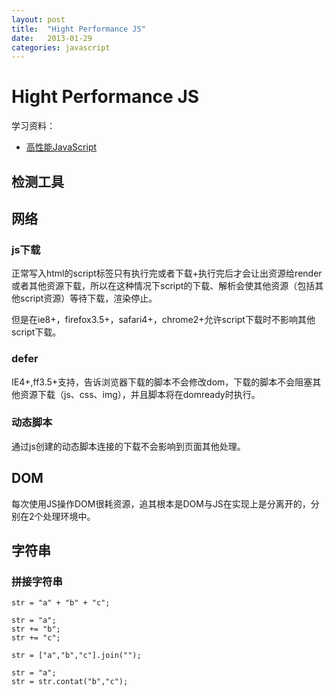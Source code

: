 ```yaml
---
layout: post
title:  "Hight Performance JS"
date:   2013-01-29
categories: javascript
---
```

# Hight Performance JS

学习资料：

* [高性能JavaScript](http://baike.baidu.com/view/4720389.htm)

## 检测工具

## 网络

### js下载

正常写入html的script标签只有执行完或者下载+执行完后才会让出资源给render或者其他资源下载，所以在这种情况下script的下载、解析会使其他资源（包括其他script资源）等待下载，渲染停止。

但是在ie8+，firefox3.5+，safari4+，chrome2+允许script下载时不影响其他script下载。

### defer

IE4+,ff3.5+支持，告诉浏览器下载的脚本不会修改dom，下载的脚本不会阻塞其他资源下载（js、css、img），并且脚本将在domready时执行。

### 动态脚本

通过js创建的动态脚本连接的下载不会影响到页面其他处理。

## DOM

每次使用JS操作DOM很耗资源，追其根本是DOM与JS在实现上是分离开的，分别在2个处理环境中。

## 字符串

### 拼接字符串

	str = "a" + "b" + "c";

	str = "a";
	str += "b";
	str += "c";

	str = ["a","b","c"].join("");

	str = "a";
	str = str.contat("b","c");